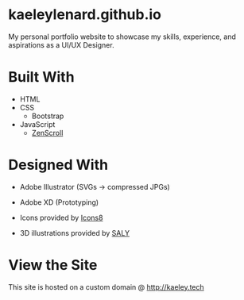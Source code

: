 # kaeleylenard.github.io
My personal portfolio website to showcase my skills, experience, and aspirations as a UI/UX Designer.

# Built With
* HTML
* CSS
  * Bootstrap
* JavaScript
  * [ZenScroll](https://zengabor.github.io/zenscroll/)

# Designed With
* Adobe Illustrator (SVGs -> compressed JPGs)
* Adobe XD (Prototyping)
 
* Icons provided by [Icons8](https://www.icons8.com)
* 3D illustrations provided by [SALY](https://www.figma.com/community/file/890095002328610853)
   
# View the Site
This site is hosted on a custom domain @ http://kaeley.tech 
